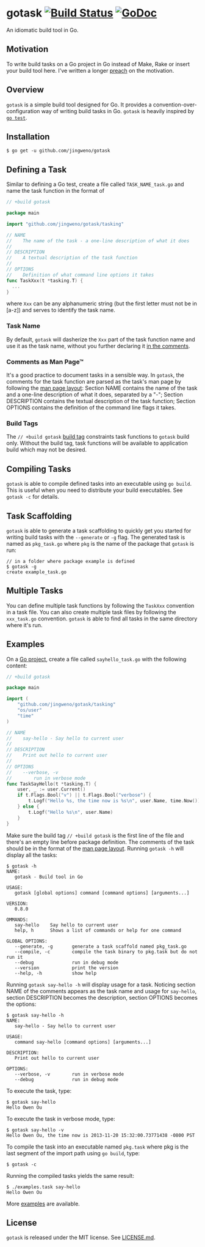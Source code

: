 # gotask [![Build Status](https://travis-ci.org/jingweno/gotask.png?branch=master)](https://travis-ci.org/jingweno/gotask) [![GoDoc](https://godoc.org/github.com/jingweno/gotask/tasking?status.png)](http://godoc.org/github.com/jingweno/gotask/tasking)

An idiomatic build tool in Go.

## Motivation

To write build tasks on a Go project in Go instead of Make, Rake or insert your build tool here.
I've written a longer [preach](http://owenou.com/2013/11/27/writing-build-tasks-in-go-with-gotask.html) on the motivation.

## Overview

`gotask` is a simple build tool designed for Go.
It provides a convention-over-configuration way of writing build tasks in Go.
`gotask` is heavily inspired by [`go test`](http://golang.org/pkg/testing).

## Installation

```plain
$ go get -u github.com/jingweno/gotask
```

## Defining a Task

Similar to defining a Go test, create a file called `TASK_NAME_task.go` and name the task function in the
format of

```go
// +build gotask

package main

import "github.com/jingweno/gotask/tasking"

// NAME
//    The name of the task - a one-line description of what it does
//
// DESCRIPTION
//    A textual description of the task function
//
// OPTIONS
//    Definition of what command line options it takes
func TaskXxx(t *tasking.T) {
  ...
}
```

where `Xxx` can be any alphanumeric string (but the first letter must not be in [a-z]) and serves to identify the task name.

### Task Name

By default, `gotask` will dasherize the `Xxx` part of the task function name and use it as the task name,
without you further declaring it [in the comments](https://github.com/jingweno/gotask#comments-as-man-page).

### Comments as Man Page™

It's a good practice to document tasks in a sensible way.
In `gotask`, the comments for the task function are parsed as the task's man page by following the [man page layout](http://en.wikipedia.org/wiki/Man_page#Layout):
Section NAME contains the name of the task and a one-line description of what it does, separated by a "-";
Section DESCRIPTION contains the textual description of the task function;
Section OPTIONS contains the definition of the command line flags it takes.

### Build Tags

The `// +build gotask` [build tag](http://golang.org/pkg/go/build/#Context) constraints task functions to `gotask` build only.
Without the build tag, task functions will be available to application build which may not be desired.

## Compiling Tasks

`gotask` is able to compile defined tasks into an executable using `go build`.
This is useful when you need to distribute your build executables.
See `gotask -c` for details.

## Task Scaffolding

`gotask` is able to generate a task scaffolding to quickly get you started for writing build tasks with the `--generate` or `-g` flag.
The generated task is named as `pkg_task.go` where `pkg` is the name of the package that `gotask` is run:

```plain
// in a folder where package example is defined
$ gotask -g
create example_task.go
```

## Multiple Tasks

You can define multiple task functions by following the `TaskXxx` convention in a task file.
You can also create multiple task files by following the `xxx_task.go` convention.
`gotask` is able to find all tasks in the same directory where it's run.

## Examples

On a [Go project](http://golang.org/doc/code.html#Organization), create a file called `sayhello_task.go` with the following content:

```go
// +build gotask

package main

import (
	"github.com/jingweno/gotask/tasking"
	"os/user"
	"time"
)

// NAME
//    say-hello - Say hello to current user
//
// DESCRIPTION
//    Print out hello to current user
//
// OPTIONS
//    --verbose, -v
//        run in verbose mode
func TaskSayHello(t *tasking.T) {
	user, _ := user.Current()
	if t.Flags.Bool("v") || t.Flags.Bool("verbose") {
		t.Logf("Hello %s, the time now is %s\n", user.Name, time.Now())
	} else {
		t.Logf("Hello %s\n", user.Name)
	}
}
```

Make sure the build tag `// +build gotask` is the first line of the file and there's an empty line before package definition.
The comments of the task should be in the format of the [man page layout](http://en.wikipedia.org/wiki/Man_page#Layout).
Running `gotask -h` will display all the tasks:

```plain
$ gotask -h
NAME:
   gotask - Build tool in Go

USAGE:
   gotask [global options] command [command options] [arguments...]

VERSION:
   0.8.0

OMMANDS:
   say-hello    Say hello to current user
   help, h      Shows a list of commands or help for one command

GLOBAL OPTIONS:
   --generate, -g       generate a task scaffold named pkg_task.go
   --compile, -c        compile the task binary to pkg.task but do not run it
   --debug              run in debug mode
   --version            print the version
   --help, -h           show help
```

Running `gotask say-hello -h` will display usage for a task.
Noticing section NAME of the comments appears as the task name and usage for
`say-hello`, section DESCRIPTION becomes the description, section OPTIONS becomes the options:

```plain
$ gotask say-hello -h
NAME:
   say-hello - Say hello to current user

USAGE:
   command say-hello [command options] [arguments...]

DESCRIPTION:
   Print out hello to current user

OPTIONS:
   --verbose, -v        run in verbose mode
   --debug              run in debug mode
```

To execute the task, type:

```plain
$ gotask say-hello
Hello Owen Ou
```

To execute the task in verbose mode, type:

```plain
$ gotask say-hello -v
Hello Owen Ou, the time now is 2013-11-20 15:32:00.73771438 -0800 PST
```

To compile the task into an executable named `pkg.task` where pkg is the
last segment of the import path using `go build`, type:

```plain
$ gotask -c
```

Running the compiled tasks yields the same result:

```plain
$ ./examples.task say-hello
Hello Owen Ou
```

More [examples](https://github.com/jingweno/gotask/tree/master/examples) are available.

## License

`gotask` is released under the MIT license. See [LICENSE.md](https://github.com/jingweno/gotask/blob/master/LICENSE.md).
